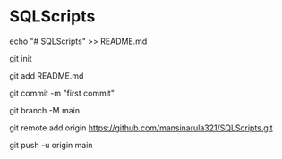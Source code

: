 # SQLScripts
echo "# SQLScripts" >> README.md

git init

git add README.md

git commit -m "first commit"

git branch -M main

git remote add origin https://github.com/mansinarula321/SQLScripts.git

git push -u origin main
